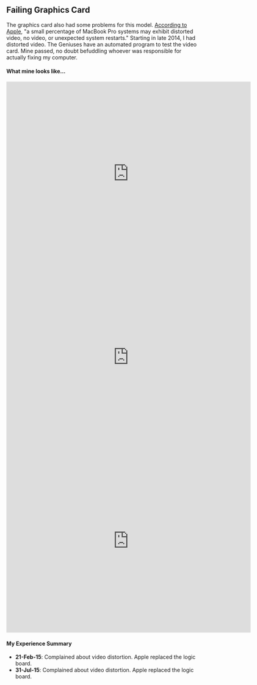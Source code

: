 Failing Graphics Card
---

The graphics card also had some problems for this model. [According to Apple](https://www.apple.com/support/macbookpro-videoissues/), "a small percentage of MacBook Pro systems may exhibit distorted video, no video, or unexpected system restarts." Starting in late 2014, I had distorted video. The Geniuses have an automated program to test the video card. Mine passed, no doubt befuddling whoever was responsible for actually fixing my computer. 

#### What mine looks like...

<div class="video"><iframe width="640" height="480" src="https://www.youtube.com/embed/gEzgDB_F45U?rel=0" frameborder="0" allowfullscreen></iframe></div>

<div class="video"><iframe width="640" height="480" src="https://www.youtube.com/embed/JD-ImgjOyj8?rel=0" frameborder="0" allowfullscreen></iframe></div>

<div class="video"><iframe width="640" height="480" src="https://www.youtube.com/embed/RmjZnnAZ4pQ?rel=0" frameborder="0" allowfullscreen></iframe></div>

#### My Experience Summary

- **21-Feb-15**: Complained about video distortion. Apple replaced the logic board.
- **31-Jul-15**: Complained about video distortion. Apple replaced the logic board.

